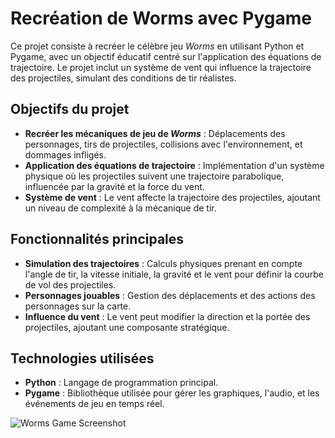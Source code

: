 # Recréation de Worms avec Pygame

Ce projet consiste à recréer le célèbre jeu *Worms* en utilisant Python et Pygame, avec un objectif éducatif centré sur l'application des équations de trajectoire. Le projet inclut un système de vent qui influence la trajectoire des projectiles, simulant des conditions de tir réalistes.

## Objectifs du projet

- **Recréer les mécaniques de jeu de *Worms*** : Déplacements des personnages, tirs de projectiles, collisions avec l'environnement, et dommages infligés.
- **Application des équations de trajectoire** : Implémentation d'un système physique où les projectiles suivent une trajectoire parabolique, influencée par la gravité et la force du vent.
- **Système de vent** : Le vent affecte la trajectoire des projectiles, ajoutant un niveau de complexité à la mécanique de tir.

## Fonctionnalités principales

- **Simulation des trajectoires** : Calculs physiques prenant en compte l'angle de tir, la vitesse initiale, la gravité et le vent pour définir la courbe de vol des projectiles.
- **Personnages jouables** : Gestion des déplacements et des actions des personnages sur la carte.
- **Influence du vent** : Le vent peut modifier la direction et la portée des projectiles, ajoutant une composante stratégique.

## Technologies utilisées

- **Python** : Langage de programmation principal.
- **Pygame** : Bibliothèque utilisée pour gérer les graphiques, l'audio, et les événements de jeu en temps réel.

![Worms Game Screenshot](images/worms_game_example.png)

